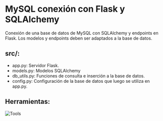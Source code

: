 # MySQL conexión con Flask y SQLAlchemy
Conexión de una base de datos de MySQL con SQLAlchemy y endpoints en Flask.
Los modelos y endpoints deben ser adaptados a la base de datos.
## src/:
- app.py: Servidor Flask.
- models.py: Modelos SQLAlchemy
- db_utils.py: Funciones de consulta e inserción a la base de datos.
- config.py: Configuración de la base de datos que luego se utiliza en app.py.
 

## Herramientas:

![Tools](https://go-skill-icons.vercel.app/api/icons?i=python,flask,sqlalchemy,mysql,api)